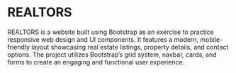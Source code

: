 # REALTORS
REALTORS is a website built using Bootstrap as an exercise to practice responsive web design and UI components. It features a modern, mobile-friendly layout showcasing real estate listings, property details, and contact options. The project utilizes Bootstrap’s grid system, navbar, cards, and forms to create an engaging and functional user experience.
